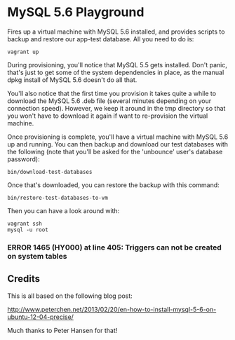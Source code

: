 # MySQL 5.6 Playground

Fires up a virtual machine with MySQL 5.6 installed, and provides scripts to 
backup and restore our app-test database.  All you need to do is:

    vagrant up

During provisioning, you'll notice that MySQL 5.5 gets installed.  Don't panic,
that's just to get some of the system dependencies in place, as the manual
dpkg install of MySQL 5.6 doesn't do all that.

You'll also notice that the first time you provision it takes quite a while to
download the MySQL 5.6 .deb file (several minutes depending on your connection
speed).  However, we keep it around in the tmp directory so that you won't have
to download it again if want to re-provision the virtual machine.

Once provisioning is complete, you'll have a virtual machine with MySQL 5.6 up
and running.  You can then backup and download our test databases with the
following (note that you'll be asked for the 'unbounce' user's database
password):

    bin/download-test-databases

Once that's downloaded, you can restore the backup with this command:

    bin/restore-test-databases-to-vm

Then you can have a look around with:

    vagrant ssh
    mysql -u root

### ERROR 1465 (HY000) at line 405: Triggers can not be created on system tables

## Credits
This is all based on the following blog post:

http://www.peterchen.net/2013/02/20/en-how-to-install-mysql-5-6-on-ubuntu-12-04-precise/

Much thanks to Peter Hansen for that!
